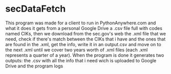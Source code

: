 # secDataFetch

This program was made for a client to run in PythonAnywhere.com and what it does it gets from a personal Google Drive a .csv file full with codes named CIKs, then we download from the sec.gov's web the .xml file that we need, check if there's match between the CIKs that i have and the ones that are found in the .xml, get the info, write it in an output.csv and move on to the next .xml until we cover two years worth of .xml files (each .xml represents a quarter of a year). When the program is done it generates two outputs: the .csv with all the info that i need wich is uploaded to Google Drive and the program logs
